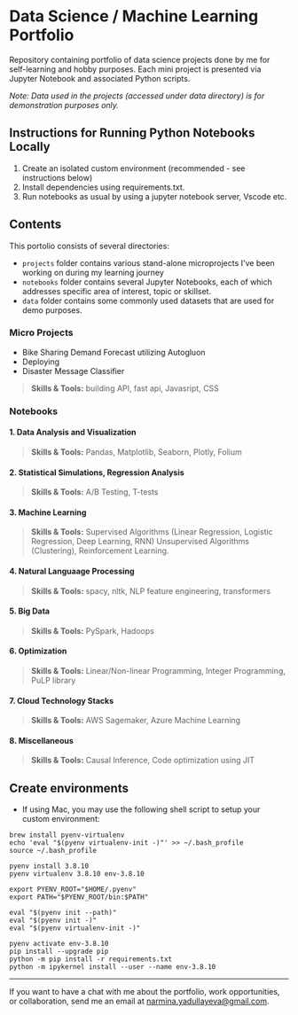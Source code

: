 # Data Science / Machine Learning Portfolio

Repository containing portfolio of data science projects done by me for self-learning and hobby purposes. Each mini project is presented via Jupyter Notebook and associated Python scripts.

_Note: Data used in the projects (accessed under data directory) is for demonstration purposes only._

## Instructions for Running Python Notebooks Locally

1. Create an isolated custom environment (recommended - see instructions below)
2. Install dependencies using requirements.txt.
3. Run notebooks as usual by using a jupyter notebook server, Vscode etc.

## Contents

This portolio consists of several directories:

- `projects` folder contains various stand-alone microprojects I've been working on during my learning journey
- `notebooks` folder contains several Jupyter Notebooks, each of which addresses specific area of interest, topic or skillset.
- `data` folder contains some commonly used datasets that are used for demo purposes.

### Micro Projects

- Bike Sharing Demand Forecast utilizing Autogluon
- Deploying
- Disaster Message Classifier

> **Skills & Tools:** building API, fast api, Javasript, CSS

### Notebooks

#### 1. Data Analysis and Visualization

> **Skills & Tools:** Pandas, Matplotlib, Seaborn, Plotly, Folium

#### 2. Statistical Simulations, Regression Analysis

> **Skills & Tools:** A/B Testing, T-tests

#### 3. Machine Learning

> **Skills & Tools:** Supervised Algorithms (Linear Regression, Logistic Regression, Deep Learning, RNN) Unsupervised Algorithms (Clustering), Reinforcement Learning.

#### 4. Natural Languaage Processing

> **Skills & Tools:** spacy, nltk, NLP feature engineering, transformers

#### 5. Big Data

> **Skills & Tools:** PySpark, Hadoops

#### 6. Optimization

> **Skills & Tools:** Linear/Non-linear Programming, Integer Programming, PuLP library

#### 7. Cloud Technology Stacks

> **Skills & Tools:** AWS Sagemaker, Azure Machine Learning

#### 8. Miscellaneous

> **Skills & Tools:** Causal Inference, Code optimization using JIT

## Create environments

- If using Mac, you may use the following shell script to setup your custom environment:

```
brew install pyenv-virtualenv
echo 'eval "$(pyenv virtualenv-init -)"' >> ~/.bash_profile
source ~/.bash_profile

pyenv install 3.8.10
pyenv virtualenv 3.8.10 env-3.8.10

export PYENV_ROOT="$HOME/.pyenv"
export PATH="$PYENV_ROOT/bin:$PATH"

eval "$(pyenv init --path)"
eval "$(pyenv init -)"
eval "$(pyenv virtualenv-init -)"

pyenv activate env-3.8.10
pip install --upgrade pip
python -m pip install -r requirements.txt
python -m ipykernel install --user --name env-3.8.10
```

---

If you want to have a chat with me about the portfolio, work opportunities, or collaboration, send me an email at narmina.yadullayeva@gmail.com.
